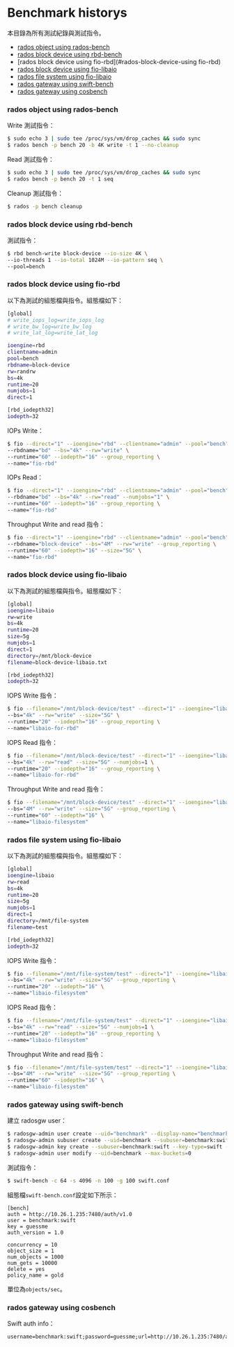 # Benchmark historys
本目錄為所有測試紀錄與測試指令。

- [rados object using rados-bench](#rados-object-using-rados-bench)
- [rados block device using rbd-bench](#rados-block-device-using-rbd-bench)
- [rados block device using fio-rbd](#rados-block-device-using fio-rbd)
- [rados block device using fio-libaio](#rados-block-device-using-fio-libaio)
- [rados file system using fio-libaio](#rados-file-system-using-fio-libaio)
- [rados gateway using swift-bench](#rados-gateway-using-swift-bench)
- [rados gateway using cosbench](#rados-gateway-using-cosbench)

### rados object using rados-bench
Write 測試指令：
```sh
$ sudo echo 3 | sudo tee /proc/sys/vm/drop_caches && sudo sync
$ rados bench -p bench 20 -b 4K write -t 1 --no-cleanup
```

Read 測試指令：
```sh
$ sudo echo 3 | sudo tee /proc/sys/vm/drop_caches && sudo sync
$ rados bench -p bench 20 -t 1 seq
```

Cleanup 測試指令：
```sh
$ rados -p bench cleanup
```

### rados block device using rbd-bench
測試指令：
```sh
$ rbd bench-write block-device --io-size 4K \
--io-threads 1 --io-total 1024M --io-pattern seq \
--pool=bench
```

### rados block device using fio-rbd
以下為測試的組態檔與指令。組態檔如下：
```sh
[global]
# write_iops_log=write_iops_log
# write_bw_log=write_bw_log
# write_lat_log=write_lat_log

ioengine=rbd
clientname=admin
pool=bench
rbdname=block-device
rw=randrw
bs=4k
runtime=20
numjobs=1
direct=1

[rbd_iodepth32]
iodepth=32
```

IOPs Write：
```sh
$ fio --direct="1" --ioengine="rbd" --clientname="admin" --pool="bench" \
--rbdname="bd" --bs="4k" --rw="write" \
--runtime="60" --iodepth="16" --group_reporting \
--name="fio-rbd"
```

IOPs Read：
```sh
$ fio --direct="1" --ioengine="rbd" --clientname="admin" --pool="bench" \
--rbdname="bd" --bs="4k" --rw="read" --numjobs="1" \
--runtime="60" --iodepth="16" --group_reporting \
--name="fio-rbd"
```

Throughput Write and read 指令：
```sh
$ fio --direct="1" --ioengine="rbd" --clientname="admin" --pool="bench" \
--rbdname="block-device" --bs="4M" --rw="write" --group_reporting \
--runtime="60" --iodepth="16" --size="5G" \
--name="fio-rbd"
```

### rados block device using fio-libaio
以下為測試的組態檔與指令。組態檔如下：
```sh
[global]
ioengine=libaio
rw=write
bs=4k
runtime=20
size=5g
numjobs=1
direct=1
directory=/mnt/block-device
filename=block-device-libaio.txt

[rbd_iodepth32]
iodepth=32
```

IOPS Write 指令：
```sh
$ fio --filename="/mnt/block-device/test" --direct="1" --ioengine="libaio" \
--bs="4k" --rw="write" --size="5G" \
--runtime="20" --iodepth="16" --group_reporting \
--name="libaio-for-rbd"
```

IOPS Read 指令：
```sh
$ fio --filename="/mnt/block-device/test" --direct="1" --ioengine="libaio" \
--bs="4k" --rw="read" --size="5G" --numjobs=1 \
--runtime="20" --iodepth="16" --group_reporting \
--name="libaio-for-rbd"
```

Throughput Write and read 指令：
```sh
$ fio --filename="/mnt/block-device/test" --direct="1" --ioengine="libaio" \
--bs="4M" --rw="write" --size="5G" --group_reporting \
--runtime="60" --iodepth="16" \
--name="libaio-filesystem"
```

### rados file system using fio-libaio
以下為測試的組態檔與指令。組態檔如下：
```sh
[global]
ioengine=libaio
rw=read
bs=4k
runtime=20
size=5g
numjobs=1
direct=1
directory=/mnt/file-system
filename=test

[rbd_iodepth32]
iodepth=32
```

IOPS Write 指令：
```sh
$ fio --filename="/mnt/file-system/test" --direct="1" --ioengine="libaio" \
--bs="4k" --rw="write" --size="5G" --group_reporting \
--runtime="20" --iodepth="16" \
--name="libaio-filesystem"
```

IOPS Read 指令：
```sh
$ fio --filename="/mnt/file-system/test" --direct="1" --ioengine="libaio" \
--bs="4k" --rw="read" --size="5G" --numjobs=1 \
--runtime="20" --iodepth="16" --group_reporting \
--name="libaio-filesystem"
```

Throughput Write and read 指令：
```sh
$ fio --filename="/mnt/file-system/test" --direct="1" --ioengine="libaio" \
--bs="4M" --rw="write" --size="5G" --group_reporting \
--runtime="60" --iodepth="16" \
--name="libaio-filesystem"
```

### rados gateway using swift-bench
建立 radosgw user：
```sh
$ radosgw-admin user create --uid="benchmark" --display-name="benchmark"
$ radosgw-admin subuser create --uid=benchmark --subuser=benchmark:swift --access=full
$ radosgw-admin key create --subuser=benchmark:swift --key-type=swift --secret=guessme
$ radosgw-admin user modify --uid=benchmark --max-buckets=0
```

測試指令：
```sh
$ swift-bench -c 64 -s 4096 -n 100 -g 100 swift.conf
```

組態檔```swift-bench.conf```設定如下所示：
```
[bench]
auth = http://10.26.1.235:7480/auth/v1.0
user = benchmark:swift
key = guessme
auth_version = 1.0

concurrency = 10
object_size = 1
num_objects = 1000
num_gets = 10000
delete = yes
policy_name = gold
```

單位為```objects/sec```。

### rados gateway using cosbench
Swift auth info：
```
username=benchmark:swift;password=guessme;url=http://10.26.1.235:7480/auth/v1.0
```
